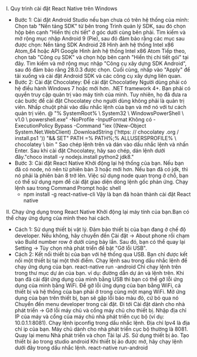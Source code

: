I. Quy trình cài đặt React Native trên Windows
- Bước 1: Cài đặt Android Studio nếu bạn chưa có trên hệ thống của mình:
  Chọn tab "Nền tảng SDK" từ bên trong Trình quản lý SDK, sau đó chọn hộp bên cạnh "Hiển thị chi tiết" ở góc dưới cùng bên phải. Tìm kiếm và mở rộng mục nhập Android 9 (Pie), sau đó đảm bảo rằng các mục sau được chọn:
  Nền tảng SDK Android 28
  Hình ảnh hệ thống Intel x86 Atom_64 hoặc API Google Hình ảnh hệ thống Intel x86 Atom
  Tiếp theo, chọn tab "Công cụ SDK" và chọn hộp bên cạnh "Hiển thị chi tiết gói" tại đây. Tìm kiếm và mở rộng mục nhập "Công cụ xây dựng SDK Android", sau đó đảm bảo rằng 28.0.3 được chọn.
  Cuối cùng, nhấp vào "Apply" để tải xuống và cài đặt Android SDK và các công cụ xây dựng liên quan.
- Bước 2: Cài đặt Chocolatey:
  Để cài đặt Chocolatley
  Người dùng phải có hệ điều hành Windows 7 hoặc mới hơn.
  .NET framework 4+.
  Bạn phải có quyền truy cập quản trị vào máy tính của mình. Tuy nhiên, họ đã đưa ra các bước để cài đặt Chocolatey cho người dùng không phải là quản trị viên.
  Nhấp chuột phải vào dấu nhắc lệnh của bạn và mở nó với tư cách quản trị viên.
  @ "% SystemRoot% \ System32 \ WindowsPowerShell \ v1.0 \ powershell.exe" -NoProfile -InputFormat Không có -ExecutionPolicy Bypass -Command "iex ((New-Object System.Net.WebClient) .DownloadString ('https: // chocolatey .org / install.ps1 ')) "&& SET" PATH =% PATH%;% ALLUSERSPROFILE% \ chocolatey \ bin "
  Sao chép lệnh trên và dán vào dấu nhắc lệnh và nhấn Enter. Sau khi cài đặt Chocolatey, hãy sao chép, dán lệnh dưới đây."choco install -y nodejs.install python2 jdk8."
- Bước 3: Cài đặt React Native
  Khởi động lại hệ thống của bạn.
  Nếu bạn đã có node, nó nên từ phiên bản 3 hoặc mới hơn.
  Nếu bạn đã có jdk, thì nó phải là phiên bản 8 trở lên.
  Việc sử dụng node quan trọng ở chỗ, bạn có thể sử dụng npm để cài đặt giao diện dòng lệnh gốc phản ứng.
  Chạy lệnh sau trong Command Prompt hoặc shell
  + npm install -g react-native-cli
  Vậy là bạn đã hoàn thành cài đặt React native
  
II. Chạy ứng dụng trong React Native
  Khởi động lại máy tính của bạn.Bạn có thể chạy ứng dụng của mình theo hai cách.
- Cách 1: Sử dụng thiết bị vật lý.
  Đảm bảo thiết bị của bạn đang ở chế độ developer. Nếu không, hãy chuyển đến Cài đặt → About phone rồi chạm vào Build number row ở dưới cùng bảy lần. Sau đó, bạn có thể quay lại Setting → Tùy chọn nhà phát triển để bật "Gỡ lỗi USB".
- Cách 2: Kết nối thiết bị của bạn với hệ thống qua USB.
  Bạn chỉ được kết nối một thiết bị tại một thời điểm. Chạy lệnh sau trong dấu nhắc lệnh để chạy ứng dụng của bạn. react-native run -android
  Chỉ chạy lệnh trên trong thư mục dự án của bạn. ví dụ: đường dẫn dự án và lệnh trên.
  Khi bạn đã cài đặt ứng dụng của mình bằng USB thì bạn có thể gỡ lỗi ứng dụng của mình bằng WiFi.
  Để gỡ lỗi ứng dụng của bạn bằng WiFi, cả thiết bị và hệ thống của bạn phải ở trong cùng một mạng WiFi.
  Mở ứng dụng của bạn trên thiết bị, bạn sẽ gặp lỗi báo màu đỏ, cứ bỏ qua nó
  Chuyển đến menu developer trong cài đặt.
  Đi tới Cài đặt dành cho nhà phát triển → Gỡ lỗi máy chủ và cổng máy chủ cho thiết bị.
  Nhập địa chỉ IP của máy và cổng của máy chủ nhà phát triển cục bộ (ví dụ: 10.0.1.1:8081).
  Chạy lệnh ipconfig trong dấu nhắc lệnh.
  Địa chỉ Ipv4 là địa chỉ ip của bạn.
  Máy chủ dành cho nhà phát triển cục bộ thường là 8081.
  Quay lại menu Nhà phát triển và chọn Tải lại JS.
  Sử dụng thiết bị ảo.
  Tạo thiết bị ảo trong studio android
  Khi thiết bị ảo được mở, hãy chạy lệnh dưới đây trong dấu nhắc lệnh.
  react-native run-android
